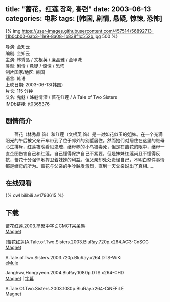 title: "蔷花，红莲 장화, 홍련"
date: 2003-06-13
categories: 电影
tags: [韩国, 剧情, 悬疑, 惊悚, 恐怖]
---
{% img https://user-images.githubusercontent.com/457514/56892713-11b0cb00-6ab3-11e9-8a08-1b838f1c552b.jpg 500 %}

导演: 金知云  
编剧: 金知云  
主演: 林秀晶 / 文根英 / 廉晶雅 / 金甲洙  
类型: 剧情 / 悬疑 / 惊悚 / 恐怖  
制片国家/地区: 韩国  
语言: 韩语  
上映日期: 2003-06-13(韩国)  
片长: 115 分钟  
又名: 鬼魅 / 姊魅情深 / 蔷花红莲 / A Tale of Two Sisters  
IMDb链接: [tt0365376](http://www.imdb.com/title/tt0365376)

## 剧情简介
　　蔷花（林秀晶 饰）和红莲（文根英 饰）是一对如花似玉的姐妹。在一个充满阳光的午后被父亲开车带到了位于郊外的别墅居住。然而她们对居住在这里的继母心生排斥，红莲夜晚看见鬼魂，继母养的小鸟被毒死，但是在蔷花的眼中，继母一直企图伤害自己和红莲。自己懂得保护自己不紧要，但是妹妹红莲尚且不懂得反抗，蔷花十分强悍地捍卫着妹妹的利益。但父亲却处处责怪自己，不明白整件事情都是继母的所为。蔷花与父亲的争吵越发激烈，直到一天父亲说出了真相……

## 在线观看
{% owl bilibili av1793615 %}

## 下载
蔷花红莲.2003.简繁中字￡CMCT呆呆熊  
[Magnet](magnet:?xt=urn:btih:7ACB977BF33D28B313891663DF1DA01DE170712E)

\[蔷花红莲\]A.Tale.of.Two.Sisters.2003.BluRay.720p.x264.AC3-CnSCG  
[Magnet](magnet:?xt=urn:btih:16E2702B6DA3F5E24A5020D85C79C2A185398B4F)

A.Tale.of.Two.Sisters.2003.720p.BluRay.x264.DTS-WiKi  
[eMule](ed2k://|file|A.Tale.of.Two.Sisters.2003.720p.BluRay.x264.DTS-WiKi.mkv|8535801507|BCAF1977122C1B709F0614D068C51C5E|h=F4PFZFCJYLKWYUFNTHSXOEMY5GYVETGH|/)

Janghwa,Hongryeon.2004.BluRay.1080p.DTS.x264-CHD  
[Magnet](magnet:?xt=urn:btih:386EB25185E743316110EB2859C23B1B2ACD2D24) | [字幕](https://github.com/heartnn/y.heartnn.com/files/3127169/Janghwa.Hongryeon.2004.BluRay.1080p.DTS.x264-CHD.zip)

A.Tale.Of.Two.Sisters.2003.1080p.BluRay.x264-CiNEFiLE  
[Magnet](magnet:?xt=urn:btih:C28EFA0B07362C7F72DCD61F9C292E5DDFDFCF15)
